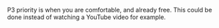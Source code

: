 P3 priority is when you are comfortable, and already free. This could be done instead of watching a YouTube video for example.
